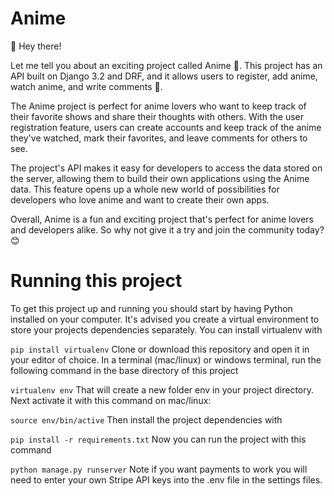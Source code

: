 # Anime
👋 Hey there!

Let me tell you about an exciting project called Anime 🎌. This project has an API built on Django 3.2 and DRF, and it allows users to register, add anime, watch anime, and write comments 📝.

The Anime project is perfect for anime lovers who want to keep track of their favorite shows and share their thoughts with others. With the user registration feature, users can create accounts and keep track of the anime they've watched, mark their favorites, and leave comments for others to see.

The project's API makes it easy for developers to access the data stored on the server, allowing them to build their own applications using the Anime data. This feature opens up a whole new world of possibilities for developers who love anime and want to create their own apps.

Overall, Anime is a fun and exciting project that's perfect for anime lovers and developers alike. So why not give it a try and join the community today? 😊

# Running this project
To get this project up and running you should start by having Python installed on your computer. It's advised you create a virtual environment to store your projects dependencies separately. You can install virtualenv with

```pip install virtualenv```
Clone or download this repository and open it in your editor of choice. In a terminal (mac/linux) or windows terminal, run the following command in the base directory of this project

```virtualenv env```
That will create a new folder env in your project directory. Next activate it with this command on mac/linux:

```source env/bin/active```
Then install the project dependencies with

```pip install -r requirements.txt```
Now you can run the project with this command

```python manage.py runserver```
Note if you want payments to work you will need to enter your own Stripe API keys into the .env file in the settings files.
